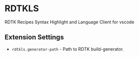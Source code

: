 # RDTKLS

RDTK Recipes Syntax Highlight and Language Client for vscode


## Extension Settings

* `rdtkls.generator-path` - Path to RDTK build-generator.